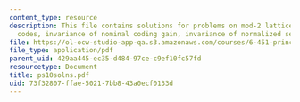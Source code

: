 ```yaml
---
content_type: resource
description: This file contains solutions for problems on mod-2 lattices and trellis
  codes, invariance of nominal coding gain, invariance of normalized second moment.
file: https://ol-ocw-studio-app-qa.s3.amazonaws.com/courses/6-451-principles-of-digital-communication-ii-spring-2005/73f32807ffae50217bb843a0ecf0133d_ps10solns.pdf
file_type: application/pdf
parent_uid: 429aa445-ec35-d484-97ce-c9ef10fc57fd
resourcetype: Document
title: ps10solns.pdf
uid: 73f32807-ffae-5021-7bb8-43a0ecf0133d
---
```

